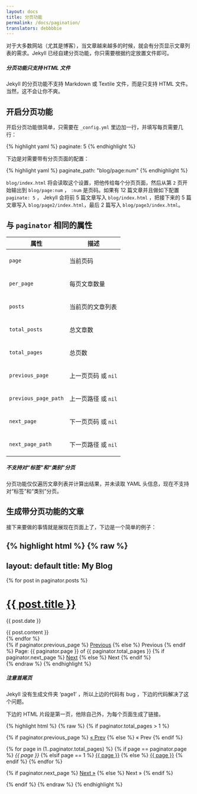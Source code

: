 ```yaml
---
layout: docs
title: 分页功能
permalink: /docs/pagination/
translators: debbbbie
---
```


对于大多数网站（尤其是博客），当文章越来越多的时候，就会有分页显示文章列表的需求。Jekyll 已经自建分页功能，你只需要根据约定放置文件即可。

<div class="note info">
  <h5>分页功能只支持 HTML 文件</h5>
  <p>
    Jekyll 的分页功能不支持 Markdown 或 Textile 文件，而是只支持 HTML 文件。当然，这不会让你不爽。
  </p>
</div>

## 开启分页功能

开启分页功能很简单，只需要在 `_config.yml` 里边加一行，并填写每页需要几行：

{% highlight yaml %}
paginate: 5
{% endhighlight %}

下边是对需要带有分页页面的配置：

{% highlight yaml %}
paginate_path: "blog/page:num"
{% endhighlight %}

`blog/index.html` 将会读取这个设置，把他传给每个分页页面，然后从第 `2` 页开始输出到 `blog/page:num` ， `:num` 是页码。如果有 12 篇文章并且做如下配置 `paginate: 5` ， Jekyll 会将前 5 篇文章写入 `blog/index.html` ，把接下来的 5 篇文章写入 `blog/page2/index.html`，最后 2 篇写入 `blog/page3/index.html`。

## 与 `paginator` 相同的属性

<div class="mobile-side-scroller">
<table>
  <thead>
    <tr>
      <th>属性</th>
      <th>描述</th>
    </tr>
  </thead>
  <tbody>
    <tr>
      <td><p><code>page</code></p></td>
      <td><p>当前页码</p></td>
    </tr>
    <tr>
      <td><p><code>per_page</code></p></td>
      <td><p>每页文章数量</p></td>
    </tr>
    <tr>
      <td><p><code>posts</code></p></td>
      <td><p>当前页的文章列表</p></td>
    </tr>
    <tr>
      <td><p><code>total_posts</code></p></td>
      <td><p>总文章数</p></td>
    </tr>
    <tr>
      <td><p><code>total_pages</code></p></td>
      <td><p>总页数</p></td>
    </tr>
    <tr>
      <td><p><code>previous_page</code></p></td>
      <td>
          <p>
              上一页页码 或 <code>nil</code>
          </p>
      </td>
    </tr>
    <tr>
      <td><p><code>previous_page_path</code></p></td>
      <td>
          <p>
              上一页路径 或 <code>nil</code>
          </p>
      </td>
    </tr>
    <tr>
      <td><p><code>next_page</code></p></td>
      <td>
          <p>
              下一页页码 或 <code>nil</code>
          </p>
      </td>
    </tr>
    <tr>
      <td><p><code>next_page_path</code></p></td>
      <td>
          <p>
              下一页路径 或 <code>nil</code>
          </p>
      </td>
    </tr>
  </tbody>
</table>
</div>

<div class="note info">
  <h5>不支持对“标签”和“类别”分页</h5>
  <p>分页功能仅仅遍历文章列表并计算出结果，并未读取 YAML 头信息，现在不支持对“标签”和“类别”分页。</p>
</div>

## 生成带分页功能的文章

接下来要做的事情就是展现在页面上了，下边是一个简单的例子：

{% highlight html %}
{% raw %}
---
layout: default
title: My Blog
---

<!-- 遍历分页后的文章 -->
{% for post in paginator.posts %}
  <h1><a href="{{ post.url }}">{{ post.title }}</a></h1>
  <p class="author">
    <span class="date">{{ post.date }}</span>
  </p>
  <div class="content">
    {{ post.content }}
  </div>
{% endfor %}

<!-- 分页链接 -->
<div class="pagination">
  {% if paginator.previous_page %}
    <a href="/page{{ paginator.previous_page }}" class="previous">Previous</a>
  {% else %}
    <span class="previous">Previous</span>
  {% endif %}
  <span class="page_number ">Page: {{ paginator.page }} of {{ paginator.total_pages }}</span>
  {% if paginator.next_page %}
    <a href="/page{{ paginator.next_page }}" class="next">Next</a>
  {% else %}
    <span class="next ">Next</span>
  {% endif %}
</div>
{% endraw %}
{% endhighlight %}

<div class="note warning">
  <h5>注意首尾页</h5>
  <p>
    Jekyll 没有生成文件夹 ‘page1’ ，所以上边的代码有 bug ，下边的代码解决了这个问题。
  </p>
</div>

 下边的 HTML 片段是第一页，他除自己外，为每个页面生成了链接。

{% highlight html %}
{% raw %}
{% if paginator.total_pages > 1 %}
<div class="pagination">
  {% if paginator.previous_page %}
    <a href="{{ paginator.previous_page_path | prepend: site.baseurl | replace: '//', '/' }}">&laquo; Prev</a>
  {% else %}
    <span>&laquo; Prev</span>
  {% endif %}

  {% for page in (1..paginator.total_pages) %}
    {% if page == paginator.page %}
      <em>{{ page }}</em>
    {% elsif page == 1 %}
      <a href="{{ paginator.previous_page_path | prepend: site.baseurl | replace: '//', '/' }}">{{ page }}</a>
    {% else %}
      <a href="{{ site.paginate_path | prepend: site.baseurl | replace: '//', '/' | replace: ':num', page }}">{{ page }}</a>
    {% endif %}
  {% endfor %}

  {% if paginator.next_page %}
    <a href="{{ paginator.next_page_path | prepend: site.baseurl | replace: '//', '/' }}">Next &raquo;</a>
  {% else %}
    <span>Next &raquo;</span>
  {% endif %}
</div>
{% endif %}
{% endraw %}
{% endhighlight %}

